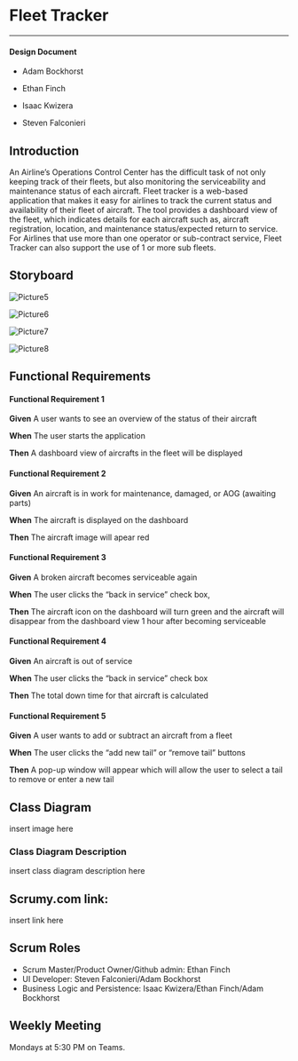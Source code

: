 # Fleet Tracker
---

#### Design Document

- Adam Bockhorst

- Ethan Finch

- Isaac Kwizera

- Steven Falconieri


## Introduction

An Airline’s Operations Control Center has the difficult task of not only keeping track of their fleets, but also monitoring the serviceability and maintenance status of each aircraft.  Fleet tracker is a web-based application that makes it easy for airlines to track the current status and availability of their fleet of aircraft.  The tool provides a dashboard view of the fleet, which indicates details for each aircraft such as, aircraft registration, location, and maintenance status/expected return to service.  For Airlines that use more than one operator or sub-contract service, Fleet Tracker can also support the use of 1 or more sub fleets. 

## Storyboard

![Picture5](https://user-images.githubusercontent.com/82166772/217597169-b7fde1f4-ee17-46a1-a8b5-c465cacbdb88.png)  

![Picture6](https://user-images.githubusercontent.com/82166772/217597195-fce1e5aa-fb67-44c3-aae7-916009e5de01.png)  

![Picture7](https://user-images.githubusercontent.com/82166772/217597226-3249c1aa-aa3b-4371-9052-434aab95decb.png)  

![Picture8](https://user-images.githubusercontent.com/82166772/217597246-b849f2b8-a409-468c-a3b8-d75a02c22e8d.png)  


## Functional Requirements  

#### Functional Requirement 1  

**Given**  A user wants to see an overview of the status of their aircraft


**When**   The user starts the application


**Then**  A dashboard view of aircrafts in the fleet will be displayed   

#### Functional Requirement 2  

**Given**  An aircraft is in work for maintenance, damaged, or AOG (awaiting parts)


**When**   The  aircraft is displayed on the dashboard


**Then**  The aircraft image will apear red  

#### Functional Requirement 3  

**Given**  A broken aircraft becomes serviceable again


**When**   The user clicks the “back in service” check box,


**Then**  The aircraft icon on the dashboard will turn green and the aircraft will disappear from the dashboard view 1 hour after becoming serviceable  

#### Functional Requirement 4  

**Given**  An aircraft is out of service


**When**   The user clicks the “back in service” check box


**Then**  The total down time for that aircraft is calculated  

#### Functional Requirement 5  

**Given**  A user wants to add or subtract an aircraft from a fleet


**When**   The user clicks the “add new tail” or “remove tail” buttons


**Then**   A pop-up window will appear which will allow the user to select a tail to remove or enter a new tail  

## Class Diagram

insert image here

### Class Diagram Description
insert class diagram description here

## Scrumy.com link:  
insert link here

## Scrum Roles

- Scrum Master/Product Owner/Github admin:  Ethan Finch
- UI Developer: Steven Falconieri/Adam Bockhorst
- Business Logic and Persistence: Isaac Kwizera/Ethan Finch/Adam Bockhorst

## Weekly Meeting

Mondays at 5:30 PM on Teams.
